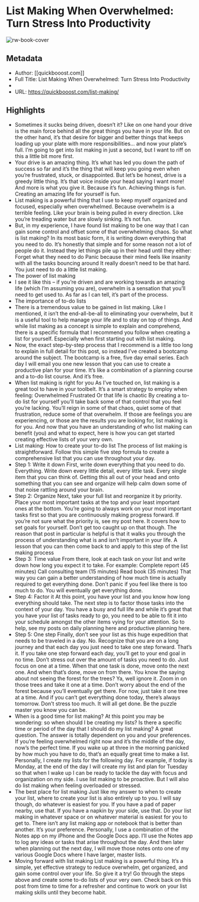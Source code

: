 # List Making When Overwhelmed: Turn Stress Into Productivity

![rw-book-cover](https://readwise-assets.s3.amazonaws.com/static/images/article4.6bc1851654a0.png)

## Metadata
- Author: [[quickbooost.com]]
- Full Title: List Making When Overwhelmed: Turn Stress Into Productivity
- 
- URL: https://quickbooost.com/list-making/

## Highlights
- Sometimes it sucks being driven, doesn’t it? Like on one hand your drive is the main force behind all the great things you have in your life. But on the other hand, it’s that desire for bigger and better things that keeps loading up your plate with more responsibilities… and now your plate’s full. I’m going to get into list making in just a second, but I want to riff on this a little bit more first.
- Your drive is an amazing thing.
  It’s what has led you down the path of success so far and it’s the thing that will keep you going even when you’re frustrated, stuck, or disappointed.
  But let’s be honest, drive is a greedy little thing. It’s that voice inside your head saying I want more!
  And more is what you give it. Because it’s fun. Achieving things is fun. Creating an amazing life for yourself is fun.
- List making is a powerful thing that I use to keep myself organized and focused, especially when overwhelmed. Because overwhelm is a terrible feeling.
  Like your brain is being pulled in every direction. Like you’re treading water but are slowly sinking.
  It’s not fun.
- But, in my experience, I have found list making to be one way that I can gain some control and offset some of that overwhelming chaos.
  So what is list making?
  In its most basic form, it is writing down everything that you need to do. It’s honestly that simple and for some reason not a lot of people do it.
  Instead they let things pile up in their head until they either:
  Forget what they need to do
  Panic because their mind feels like insanity with all the tasks bouncing around
  It really doesn’t need to be that hard. You just need to do a little list making.
- The power of list making
- I see it like this – if you’re driven and are working towards an amazing life (which I’m assuming you are), overwhelm is a sensation that you’ll need to get used to.
  As far as I can tell, it’s part of the process.
- The importance of to-do lists
- There is a tremendous value to be gained in list making. Like I mentioned, it isn’t the end-all-be-all to eliminating your overwhelm, but it is a useful tool to help manage your life and to stay on top of things.
  And while list making as a concept is simple to explain and comprehend, there is a specific formula that I recommend you follow when creating a list for yourself.
  Especially when first starting out with list making.
- Now, the exact step-by-step process that I recommend is a little too long to explain in full detail for this post, so instead I’ve created a bootcamp around the subject.
  The bootcamp is a free, five day email series. Each day I will email you one new lesson that you can use to create a productive plan for your time. It’s like a combination of a planning course and a to-do list course. And it’s free.
- When list making is right for you
  As I’ve touched on, list making is a great tool to have in your toolbelt. It’s a smart strategy to employ when feeling:
  Overwhelmed
  Frustrated
  Or that life is chaotic
  By creating a to-do list for yourself you’ll take back some of that control that you feel you’re lacking. You’ll reign in some of that chaos, quiet some of that frustration, reduce some of that overwhelm.
  If those are feelings you are experiencing, or those are the results you are looking for, list making is for you.
  And now that you have an understanding of who list making can benefit (you) and what to expect, here is how you can get started creating effective lists of your very own.
- List making: How to create your to-do list
  The process of list making is straightforward. Follow this simple five step formula to create a comprehensive list that you can use throughout your day.
- Step 1: Write it down
  First, write down everything that you need to do. Everything. Write down every little detail, every little task. Every single item that you can think of.
  Getting this all out of your head and onto something that you can see and organize will help calm down some of that noise rattling around your brain.
- Step 2: Organize
  Next, take your full list and reorganize it by priority. Place your most important tasks at the top and your least important ones at the bottom.
  You’re going to always work on your most important tasks first so that you are continuously making progress forward.
  If you’re not sure what the priority is, see my post here. It covers how to set goals for yourself. Don’t get too caught up on that though.
  The reason that post in particular is helpful is that it walks you through the process of understanding what is and isn’t important in your life. A lesson that you can then come back to and apply to this step of the list making process
- Step 3: Time value
  From there, look at each task on your list and write down how long you expect it to take. For example:
  Complete report (45 minutes)
  Call consulting team (15 minutes)
  Read book (35 minutes)
  That way you can gain a better understanding of how much time is actually required to get everything done.
  Don’t panic if you feel like there is too much to do. You will eventually get everything done.
- Step 4: Factor it
  At this point, you have your list and you know how long everything should take. The next step is to factor those tasks into the context of your day.
  You have a busy and full life and while it’s great that you have your list of tasks ready to go, you need to be able to fit it into your schedule amongst the other items vying for your attention.
  So to help, see my posts on daily planning here and productive planning here.
- Step 5: One step
  Finally, don’t see your list as this huge expedition that needs to be traveled in a day.
  No.
  Recognize that you are on a long journey and that each day you just need to take one step forward. That’s it.
  If you take one step forward each day, you’ll get to your end goal in no time.
  Don’t stress out over the amount of tasks you need to do. Just focus on one at a time. When that one task is done, move onto the next one. And when that’s done, move on from there.
  You know the saying about not seeing the forest for the trees? Ya, well ignore it. Zoom in on those trees and take it one at a time. Don’t worry about the end of the forest because you’ll eventually get there.
  For now, just take it one tree at a time.
  And if you can’t get everything done today, there’s always tomorrow. Don’t stress too much. It will all get done. Be the puzzle master you know you can be.
- When is a good time for list making?
  At this point you may be wondering: so when should I be creating my lists? Is there a specific time or period of the day that I should do my list making?
  A great question.
  The answer is totally dependent on you and your preferences.
  If you’re feeling overwhelmed right now and it’s the middle of the day, now’s the perfect time. If you wake up at three in the morning panicked by how much you have to do, that’s an equally great time to make a list.
  Personally, I create my lists for the following day. For example, if today is Monday, at the end of the day I will create my list and plan for Tuesday so that when I wake up I can be ready to tackle the day with focus and organization on my side.
  I use list making to be proactive.
  But I will also do list making when feeling overloaded or stressed.
- The best place for list making
  Just like my answer to when to create your list, where to create your list is also entirely up to you. I will say though, do whatever is easiest for you.
  If you have a pad of paper nearby, use that. If you have a napkin by your side, use that.
  Do your list making in whatever space or on whatever material is easiest for you to get to.
  There isn’t any list making app or notebook that is better than another. It’s your preference.
  Personally, I use a combination of the Notes app on my iPhone and the Google Docs app. I’ll use the Notes app to log any ideas or tasks that arise throughout the day.
  And then later when planning out the next day, I will move those notes onto one of my various Google Docs where I have larger, master lists.
- Moving forward with list making
  List making is a powerful thing. It’s a simple, yet effective strategy to reduce overwhelm, get organized, and gain some control over your life.
  So give it a try!
  Go through the steps above and create some to-do lists of your very own. Check back on this post from time to time for a refresher and continue to work on your list making skills until they become habit.
